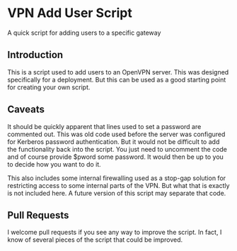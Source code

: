 # VPN Add User Script

A quick script for adding users to a specific gateway

## Introduction

This is a script used to add users to an OpenVPN server. This was designed specifically for a deployment. But this can be used as a good starting point for creating your own script.

## Caveats

It should be quickly apparent that lines used to set a password are commented
out. This was old code used before the server was configured for Kerberos
password authentication. But it would not be difficult to add the functionality
back into the script. You just need to uncomment the code and of course provide $pword some password. It would then be up to you to decide how you want to do
it.

This also includes some internal firewalling used as a stop-gap solution for restricting access to some internal parts of the VPN. But what that is exactly is not included here. A future version of this script may separate that code.

## Pull Requests

I welcome pull requests if you see any way to improve the script. In fact, I
know of several pieces of the script that could be improved.
